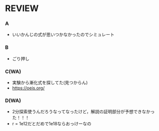 # REVIEW
### A
- いいかんじの式が思いつかなかったのでシミュレート

### B
- ごり押し

### C(WA)
- 実験から漸化式を探してた(見つからん)
- https://oeis.org/

### D(WA)
- 2分探索使うんだろうなってなったけど，解説の証明部分が予想できなかった！！！
- r = 1e12だとだめで1e18ならおっけーなの

